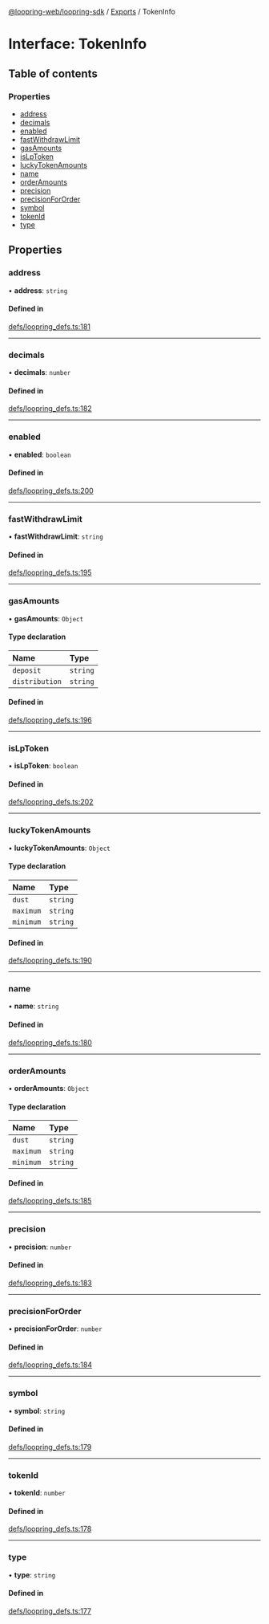 [@loopring-web/loopring-sdk](../README.md) / [Exports](../modules.md) / TokenInfo

# Interface: TokenInfo

## Table of contents

### Properties

- [address](TokenInfo.md#address)
- [decimals](TokenInfo.md#decimals)
- [enabled](TokenInfo.md#enabled)
- [fastWithdrawLimit](TokenInfo.md#fastwithdrawlimit)
- [gasAmounts](TokenInfo.md#gasamounts)
- [isLpToken](TokenInfo.md#islptoken)
- [luckyTokenAmounts](TokenInfo.md#luckytokenamounts)
- [name](TokenInfo.md#name)
- [orderAmounts](TokenInfo.md#orderamounts)
- [precision](TokenInfo.md#precision)
- [precisionForOrder](TokenInfo.md#precisionfororder)
- [symbol](TokenInfo.md#symbol)
- [tokenId](TokenInfo.md#tokenid)
- [type](TokenInfo.md#type)

## Properties

### address

• **address**: `string`

#### Defined in

[defs/loopring_defs.ts:181](https://github.com/Loopring/loopring_sdk/blob/18accaa/src/defs/loopring_defs.ts#L181)

___

### decimals

• **decimals**: `number`

#### Defined in

[defs/loopring_defs.ts:182](https://github.com/Loopring/loopring_sdk/blob/18accaa/src/defs/loopring_defs.ts#L182)

___

### enabled

• **enabled**: `boolean`

#### Defined in

[defs/loopring_defs.ts:200](https://github.com/Loopring/loopring_sdk/blob/18accaa/src/defs/loopring_defs.ts#L200)

___

### fastWithdrawLimit

• **fastWithdrawLimit**: `string`

#### Defined in

[defs/loopring_defs.ts:195](https://github.com/Loopring/loopring_sdk/blob/18accaa/src/defs/loopring_defs.ts#L195)

___

### gasAmounts

• **gasAmounts**: `Object`

#### Type declaration

| Name | Type |
| :------ | :------ |
| `deposit` | `string` |
| `distribution` | `string` |

#### Defined in

[defs/loopring_defs.ts:196](https://github.com/Loopring/loopring_sdk/blob/18accaa/src/defs/loopring_defs.ts#L196)

___

### isLpToken

• **isLpToken**: `boolean`

#### Defined in

[defs/loopring_defs.ts:202](https://github.com/Loopring/loopring_sdk/blob/18accaa/src/defs/loopring_defs.ts#L202)

___

### luckyTokenAmounts

• **luckyTokenAmounts**: `Object`

#### Type declaration

| Name | Type |
| :------ | :------ |
| `dust` | `string` |
| `maximum` | `string` |
| `minimum` | `string` |

#### Defined in

[defs/loopring_defs.ts:190](https://github.com/Loopring/loopring_sdk/blob/18accaa/src/defs/loopring_defs.ts#L190)

___

### name

• **name**: `string`

#### Defined in

[defs/loopring_defs.ts:180](https://github.com/Loopring/loopring_sdk/blob/18accaa/src/defs/loopring_defs.ts#L180)

___

### orderAmounts

• **orderAmounts**: `Object`

#### Type declaration

| Name | Type |
| :------ | :------ |
| `dust` | `string` |
| `maximum` | `string` |
| `minimum` | `string` |

#### Defined in

[defs/loopring_defs.ts:185](https://github.com/Loopring/loopring_sdk/blob/18accaa/src/defs/loopring_defs.ts#L185)

___

### precision

• **precision**: `number`

#### Defined in

[defs/loopring_defs.ts:183](https://github.com/Loopring/loopring_sdk/blob/18accaa/src/defs/loopring_defs.ts#L183)

___

### precisionForOrder

• **precisionForOrder**: `number`

#### Defined in

[defs/loopring_defs.ts:184](https://github.com/Loopring/loopring_sdk/blob/18accaa/src/defs/loopring_defs.ts#L184)

___

### symbol

• **symbol**: `string`

#### Defined in

[defs/loopring_defs.ts:179](https://github.com/Loopring/loopring_sdk/blob/18accaa/src/defs/loopring_defs.ts#L179)

___

### tokenId

• **tokenId**: `number`

#### Defined in

[defs/loopring_defs.ts:178](https://github.com/Loopring/loopring_sdk/blob/18accaa/src/defs/loopring_defs.ts#L178)

___

### type

• **type**: `string`

#### Defined in

[defs/loopring_defs.ts:177](https://github.com/Loopring/loopring_sdk/blob/18accaa/src/defs/loopring_defs.ts#L177)
